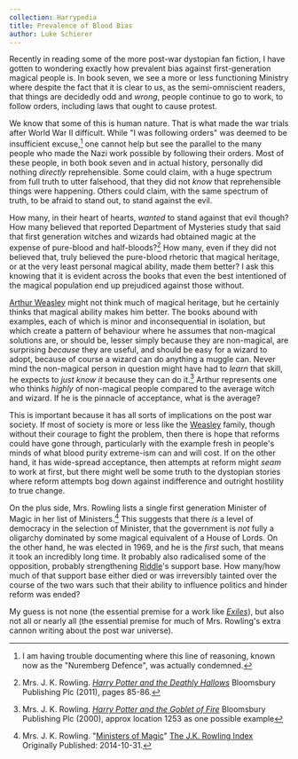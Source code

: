 ```yaml
---
collection: Harrypedia
title: Prevalence of Blood Bias
author: Luke Schierer
---
```


Recently in reading some of the more post-war dystopian fan fiction, I have gotten to wondering exactly how prevalent bias against first-generation magical people is. In book seven, we see a more or less functioning Ministry
where despite the fact that it is clear to us, as the semi-omniscient readers, that things are decidedly odd and _wrong_, people continue to go to work, to follow orders, including laws that ought to cause protest.

We know that some of this is human nature. That is what made the war trials after World War II difficult. While "I was following orders" was deemed to be
insufficient excuse,[^240318-1] one cannot help but see the parallel to the many people who made the Nazi work possible by following their orders. Most of these people, in both book seven and in actual history, personally did nothing _directly_ reprehensible. Some could claim, with a huge spectrum from full truth to utter falsehood, that they did not _know_ that reprehensible things were happening. Others could claim, with the same spectrum of truth, to be afraid to stand out, to stand against the evil.

How many, in their heart of hearts, _wanted_ to stand against that evil though?
How many believed that reported Department of Mysteries study that said that first generation witches and wizards had obtained magic at the expense of pure-blood and half-bloods?[^240318-2] How many, even if they did not believed that, truly believed the pure-blood rhetoric that magical heritage, or at the very least personal magical ability, made them better? I ask this knowing that it is evident across the books that even the best intentioned of the magical population end up prejudiced against those without.

[Arthur Weasley] might not think much of magical heritage, but he certainly thinks that magical ability makes him better. The books abound with examples, each of which is minor and inconsequential in isolation, but which create a pattern of behaviour where he assumes that non-magical solutions are, or should be, lesser simply because they are non-magical, are surprising _because_ they are useful, and should be easy for a wizard to adopt, because of course a wizard can do anything a muggle can. Never mind the non-magical person in question might have had to _learn_ that skill, he expects to _just know it_ because they can do it.[^240318-3] Arthur represents one who thinks _highly_ of non-magical people compared to the average witch and wizard. If he is the pinnacle of acceptance, what is the average?

This is important because it has all sorts of implications on the post war society. If most of society is more or less like the [Weasley] family, though without their courage to fight the problem, then there is hope that reforms could have gone through, particularly with the example fresh in people's minds of what blood purity extreme-ism can and will cost. If on the other hand, it has wide-spread acceptance, then attempts at reform might _seam_ to work at first, but there might well be some truth to the dystopian stories where reform attempts bog down against indifference and outright hostility to true change.

On the plus side, Mrs. Rowling lists a single first generation Minister of Magic in her list of Ministers.[^240318-4] This suggests that there _is_ a level of democracy in the selection of Minister, that the government is _not_ fully a oligarchy dominated by some magical equivalent of a House of Lords. On the other hand, he was elected in 1969, and he is the _first_ such, that means it took an incredibly long time. It probably also radicalised some of the opposition, probably strengthening [Riddle]'s support base. How many/how much of that support base either died or was irreversibly tainted over the course of the two wars such that their ability to influence politics and hinder reform was ended?

My guess is not none (the essential premise for a work like _[Exiles]_), but also not all or nearly all (the essential premise for much of Mrs. Rowling's extra cannon writing about the post war universe).

[Exiles]: https://www.fanfiction.net/s/14002719
[Riddle]: </Harrypedia/people/Riddle/Tom Marvolo/>
[Arthur Weasley]: /Harrypedia/people/Weasley/Arthur/
[Weasley]: /Harrypedia/people/Weasley/

[^240318-1]: I am having trouble documenting where this line of reasoning, known now as the "Nuremberg Defence", was actually condemned.

[^240318-2]:
    Mrs. J. K. Rowling.
    _[Harry Potter and the Deathly Hallows]_
    Bloomsbury Publishing Plc (2011), pages 85-86.

[Harry Potter and the Deathly Hallows]: https://www.librarything.com/work/3577382

[^240318-3]:
    Mrs. J. K. Rowling.
    _[Harry Potter and the Goblet of Fire]_
    Bloomsbury Publishing Plc (2000), approx location 1253 as one possible example

[Harry Potter and the Goblet of Fire]: https://www.librarything.com/work/113

[^240318-4]:
    Mrs. J. K. Rowling.
    "[Ministers of Magic]"
    [The J.K. Rowling Index] Originally Published: 2014-10-31.

[Ministers of Magic]: https://www.rowlingindex.org/work/msmpm/
[The J.K. Rowling Index]: https://www.rowlingindex.org/
